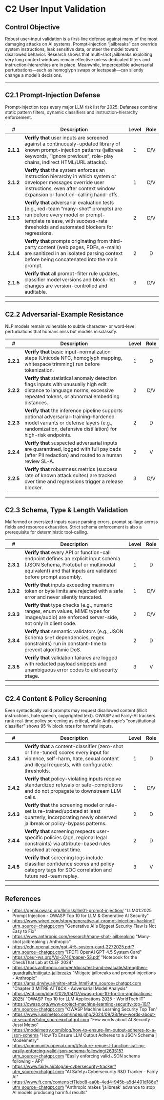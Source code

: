 # C2 User Input Validation

## Control Objective

Robust user-input validation is a first-line defense against many of the most damaging attacks on AI systems.  Prompt-injection “jailbreaks” can override system instructions, leak sensitive data, or steer the model toward disallowed behavior.  Research shows that multi-shot jailbreaks exploiting very long context windows remain effective unless dedicated filters and instruction-hierarchies are in place.  Meanwhile, imperceptible adversarial perturbations—such as homoglyph swaps or leetspeak—can silently change a model’s decisions.

---

## C2.1 Prompt-Injection Defense

Prompt-injection tops every major LLM risk list for 2025. Defenses combine static pattern filters, dynamic classifiers and instruction-hierarchy enforcement.

| # | Description | Level | Role |
|:--------:|---------------------------------------------------------------------------------------------------------------------|:---:|:---:|
| **2.1.1** | **Verify that** user inputs are screened against a continuously-updated library of known prompt-injection patterns (jailbreak keywords, “ignore previous”, role-play chains, indirect HTML/URL attacks).      |   1   |  D/V |
| **2.1.2** | **Verify that** the system enforces an instruction hierarchy in which system or developer messages override user instructions, even after context window expansion or function-calling hand-offs.             |   1   |  D/V |
| **2.1.3** | **Verify that** adversarial evaluation tests (e.g., red-team “many-shot” prompts) are run before every model or prompt-template release, with success-rate thresholds and automated blockers for regressions. |   2   |  D/V |
| **2.1.4** | **Verify that** prompts originating from third-party content (web pages, PDFs, e-mails) are sanitized in an isolated parsing context before being concatenated into the main prompt.                          |   2   |   D  |
| **2.1.5** | **Verify that** all prompt-filter rule updates, classifier model versions and block-list changes are version-controlled and auditable.                                                                        |   3   |  D/V |

---

## C2.2 Adversarial-Example Resistance

NLP models remain vulnerable to subtle character- or word-level perturbations that humans miss but models misclassify.

| # | Description | Level | Role |
|:--------:|---------------------------------------------------------------------------------------------------------------------|:---:|:---:|
| **2.2.1** | **Verify that** basic input-normalization steps (Unicode NFC, homoglyph mapping, whitespace trimming) run before tokenization.                                                                 |   1   |   D  |
| **2.2.2** | **Verify that** statistical anomaly detection flags inputs with unusually high edit distance to language norms, excessive repeated tokens, or abnormal embedding distances.                    |   2   |  D/V |
| **2.2.3** | **Verify that** the inference pipeline supports optional adversarial-training–hardened model variants or defense layers (e.g., randomization, defensive distillation) for high-risk endpoints. |   2   |   D  |
| **2.2.4** | **Verify that** suspected adversarial inputs are quarantined, logged with full payloads (after PII redaction) and routed to a human review SL-A.                                               |   2   |   V  |
| **2.2.5** | **Verify that** robustness metrics (success rate of known attack suites) are tracked over time and regressions trigger a release blocker.                                                      |   3   |  D/V |

---

## C2.3 Schema, Type & Length Validation

Malformed or oversized inputs cause parsing errors, prompt spillage across fields and resource exhaustion.  Strict schema enforcement is also a prerequisite for deterministic tool-calling.

| # | Description | Level | Role |
|:--------:|---------------------------------------------------------------------------------------------------------------------|:---:|:---:|
| **2.3.1** | **Verify that** every API or function-call endpoint defines an explicit input schema (JSON Schema, Protobuf or multimodal equivalent) and that inputs are validated before prompt assembly. |   1   |   D  |
| **2.3.2** | **Verify that** inputs exceeding maximum token or byte limits are rejected with a safe error and never silently truncated.                                                                  |   1   |  D/V |
| **2.3.3** | **Verify that** type checks (e.g., numeric ranges, enum values, MIME types for images/audio) are enforced server-side, not only in client code.                                             |   2   |  D/V |
| **2.3.4** | **Verify that** semantic validators (e.g., JSON Schema `$ref` dependencies, regex constraints) run in constant-time to prevent algorithmic DoS.                                             |   2   |   D  |
| **2.3.5** | **Verify that** validation failures are logged with redacted payload snippets and unambiguous error codes to aid security triage.                                                           |   3   |   V  |

---

## C2.4 Content & Policy Screening

Even syntactically valid prompts may request disallowed content (illicit instructions, hate speech, copyrighted text).  OWASP and Fairly-AI trackers rank real-time policy screening as critical, while Anthropic’s “constitutional classifier” shows 95 % block rates for harmful inputs.

| # | Description | Level | Role |
|:--------:|---------------------------------------------------------------------------------------------------------------------|:---:|:---:|
| **2.4.1** | **Verify that** a content-classifier (zero-shot or fine-tuned) scores every input for violence, self-harm, hate, sexual content and illegal requests, with configurable thresholds. |   1   |   D  |
| **2.4.2** | **Verify that** policy-violating inputs receive standardized refusals or safe-completions and do not propagate to downstream LLM calls.                                             |   1   |  D/V |
| **2.4.3** | **Verify that** the screening model or rule-set is re-trained/updated at least quarterly, incorporating newly observed jailbreak or policy-bypass patterns.                         |   2   |   D  |
| **2.4.4** | **Verify that** screening respects user-specific policies (age, regional legal constraints) via attribute-based rules resolved at request time.                                     |   2   |   D  |
| **2.4.5** | **Verify that** screening logs include classifier confidence scores and policy category tags for SOC correlation and future red-team replay.                                        |   3   |   V  |

---

## References

* https://genai.owasp.org/llmrisk/llm01-prompt-injection/ "LLM01:2025 Prompt Injection - OWASP Top 10 for LLM & Generative AI Security"
* https://www.wired.com/story/generative-ai-prompt-injection-hacking?utm_source=chatgpt.com "Generative AI's Biggest Security Flaw Is Not Easy to Fix"
* https://www.anthropic.com/research/many-shot-jailbreaking "Many-shot jailbreaking \ Anthropic"
* https://cdn.openai.com/gpt-4-5-system-card-2272025.pdf?utm_source=chatgpt.com "[PDF] OpenAI GPT-4.5 System Card"
* https://ceur-ws.org/Vol-3740/paper-53.pdf "Notebook for the CheckThat Lab at CLEF 2024"
* https://docs.anthropic.com/en/docs/test-and-evaluate/strengthen-guardrails/mitigate-jailbreaks "Mitigate jailbreaks and prompt injections - Anthropic"
* https://ama.drwhy.ai/mitre-attck.html?utm_source=chatgpt.com "Chapter 3 MITRE ATT&CK - Adversarial Model Analysis"
* https://wtit.com/blog/2025/04/17/owasp-top-10-for-llm-applications-2025/ "OWASP Top 10 for LLM Applications 2025 - WorldTech IT"
* https://owasp.org/www-project-machine-learning-security-top-10/?utm_source=chatgpt.com "OWASP Machine Learning Security Top Ten"
* https://www.jussimetso.com/index.php/2024/09/28/few-words-about-ai-security/?utm_source=chatgpt.com "Few words about AI Security - Jussi Metso"
* https://modelmetry.com/blog/how-to-ensure-llm-output-adheres-to-a-json-schema "How To Ensure LLM Output Adheres to a JSON Schema | Modelmetry"
* https://community.openai.com/t/feature-request-function-calling-easily-enforcing-valid-json-schema-following/263515?utm_source=chatgpt.com "Easily enforcing valid JSON schema following - API"
* https://www.fairly.ai/blog/ai-cybersecurity-tracker?utm_source=chatgpt.com "AI Safety+Cybersecurity R&D Tracker - Fairly AI"
* https://www.ft.com/content/cf11ebd8-aa0b-4ed4-945b-a5d4401d186e?utm_source=chatgpt.com "Anthropic makes 'jailbreak' advance to stop AI models producing harmful results"
